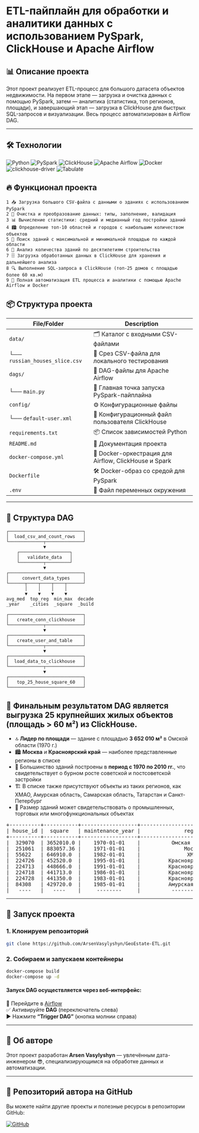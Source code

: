 # ETL-пайплайн для обработки и аналитики данных с использованием PySpark, ClickHouse и Apache Airflow

## 📊 Описание проекта

Этот проект реализует ETL-процесс для большого датасета объектов недвижимости. На первом этапе — загрузка и очистка данных с помощью PySpark, затем — аналитика (статистика, топ регионов, площади), и завершающий этап — загрузка в ClickHouse для быстрых SQL-запросов и визуализации. Весь процесс автоматизирован в Airflow DAG.

---

## 🛠️ Технологии

![Python](https://img.shields.io/badge/Python-3.9+-blue?logo=python&logoColor=white)
![PySpark](https://img.shields.io/badge/PySpark-Big%20Data-orange?logo=apache-spark&logoColor=white)
![ClickHouse](https://img.shields.io/badge/ClickHouse-OLAP-red?logo=clickhouse&logoColor=white)
![Apache Airflow](https://img.shields.io/badge/Apache_Airflow-Orchestration-017CEE?logo=apache-airflow&logoColor=white)
![Docker](https://img.shields.io/badge/Docker-Containerization-blue?logo=docker&logoColor=white)
![clickhouse-driver](https://img.shields.io/badge/ClickHouse-Driver-lightgrey?logo=clickhouse&logoColor=black)
![Tabulate](https://img.shields.io/badge/Tabulate-CLI%20Tables-orange?logo=python&logoColor=white)

## 🔥 Функционал проекта

    1 📥 Загрузка большого CSV-файла с данными о зданиях с использованием PySpark
    2 🔄 Очистка и преобразование данных: типы, заполнение, валидация
    3 📊 Вычисление статистики: средний и медианный год постройки зданий
    4 🏙️ Определение топ-10 областей и городов с наибольшим количеством объектов
    5 🏢 Поиск зданий с максимальной и минимальной площадью по каждой области
    6 📅 Анализ количества зданий по десятилетиям строительства
    7 🗄️ Загрузка обработанных данных в ClickHouse для хранения и дальнейшего анализа
    8 🔍 Выполнение SQL-запроса в ClickHouse (топ-25 домов с площадью более 60 кв.м)
    9 🚀 Полная автоматизация ETL процесса и аналитики с помощью Apache Airflow и Docker

## 📦 Структура проекта

| File/Folder                    | Description                                           |
| ------------------------------ | ----------------------------------------------------- |
| `data/`                        | 🗂️ Каталог с входными CSV-файлами                     |
| └── `russian_houses_slice.csv` | 📄 Срез CSV-файла для локального тестирования         |
| `dags/`                        | 🛫 DAG-файлы для Apache Airflow                       |
| └── `main.py`                  | 🎯 Главная точка запуска PySpark-пайплайна            |
| `config/`                      | ⚙️ Конфигурационные файлы                             |
| └── `default-user.xml`         | 👤 Конфигурационный файл пользователя ClickHouse      |
| `requirements.txt`             | 📦 Список зависимостей Python                         |
| `README.md`                    | 📘 Документация проекта                               |
| `docker-compose.yml`           | 🐳 Docker-оркестрация для Airflow, ClickHouse и Spark |
| `Dockerfile`                   | 🛠️ Docker-образ со средой для PySpark                 |
| `.env`                         | 🔐 Файл переменных окружения                          |

---

## 🧩 Структура DAG

    ┌────────────────────────────┐
    │  load_csv_and_count_rows   │
    └─────────────┬──────────────┘
                  ▼
        ┌───────────────────┐
        │   validate_data   │
        └─────────┬─────────┘
                  ▼
    ┌────────────────────────────┐
    │     convert_data_types     │
    └──────┬────┬────┬────┬──────┘
           │    │    │    │
           ▼    ▼    ▼    ▼
    avg_med  top_reg  min_max  decade
    _year    _cities  _square  _build

    ┌────────────────────────────┐
    │   create_conn_clickhouse   │
    └─────────────┬──────────────┘
                  ▼
    ┌────────────────────────────┐
    │   create_user_and_table    │
    └─────────────┬──────────────┘
                  ▼
    ┌────────────────────────────┐
    │  load_data_to_clickhouse   │
    └─────────────┬──────────────┘
                  ▼
    ┌────────────────────────────┐
    │   top_25_house_square_60   │
    └────────────────────────────┘

## 📌 Финальным результатом DAG является выгрузка 25 крупнейших жилых объектов (площадь > 60 м²) из ClickHouse.

- 🔝 **Лидер по площади** — здание с площадью **3 652 010 м²** в Омской области (1970 г.)
- 🏙️ **Москва** и **Красноярский край** — наиболее представленные регионы в списке
- 🧱 Большинство зданий построены в **период с 1970 по 2010 гг.**, что свидетельствует о бурном росте советской и постсоветской застройки
- 🏗️ В списке также присутствуют объекты из таких регионов, как ХМАО, Амурская область, Самарская область, Татарстан и Санкт-Петербург
- 🏢 Размер зданий может свидетельствовать о промышленных, торговых или многофункциональных объектах

<pre>
+----------+-----------+------------------+-----------------------------------+
| house_id |  square   | maintenance_year |              region               |
+----------+-----------+------------------+-----------------------------------+
|  329070  | 3652010.0 |    1970-01-01    |          Омская область           |
|  251061  | 883057.36 |    1971-01-01    |              Москва               |
|  55622   | 646910.0  |    1982-01-01    |               ХМАО                |
|  224726  | 452520.0  |    1995-01-01    |         Красноярский край         |
|  224713  | 448666.0  |    1991-01-01    |         Красноярский край         |
|  224718  | 441713.0  |    1986-01-01    |         Красноярский край         |
|  224728  | 441350.0  |    1983-01-01    |         Красноярский край         |
|  84308   | 429720.0  |    1985-01-01    |         Амурская область          |
|   ----   |   ----    |     --------     |          --------------           |
</pre>

---

## 🚀 Запуск проекта

### 1. Клонируем репозиторий

```bash
git clone https://github.com/ArsenVasylyshyn/GeoEstate-ETL.git
```

### 2. Собираем и запускаем контейнеры

```bash
docker-compose build
docker-compose up -d
```

#### Запуск DAG осуществляется через веб-интерфейс:

🔗 Перейдите в [Airflow](http://localhost:8080/)  
✅ Активируйте **DAG** (переключатель слева)  
▶️ Нажмите **“Trigger DAG”** (кнопка молнии справа)

---

## 👤 Об авторе

Этот проект разработан <strong>Arsen Vasylyshyn</strong> — увлечённым дата-инженером 😎, специализирующимся на обработке данных и автоматизации.

---

## 🔗 Репозиторий автора на GitHub

Вы можете найти другие проекты и полезные ресурсы в репозитории GitHub:

[![GitHub](https://img.shields.io/badge/GitHub-%2312100E.svg?style=for-the-badge&logo=github&logoColor=white)](https://github.com/ArsenVasylyshyn)
